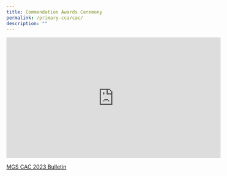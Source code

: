 ```yaml
---
title: Commendation Awards Ceremony
permalink: /primary-cca/cac/
description: ""
---
```

<iframe allowfullscreen="" allow="accelerometer; autoplay; clipboard-write; encrypted-media; gyroscope; picture-in-picture; web-share" frameborder="0" title="YouTube video player" src="https://www.youtube.com/embed/zAL9H_mxO4s?si=fd5h1gcCVIrIf1ML" height="315" width="560"></iframe>

[MGS CAC 2023 Bulletin](/files/Primary/2023%20mgs%20pri%20cac%20bulletin.pdf)